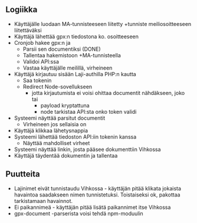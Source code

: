 

## Logiikka
- Käyttäjälle luodaan MA-tunnisteeseen liitetty +tunniste meiliosoitteeseen liitettäväksi
- Käyttäjä lähettää gpx:n tiedostona ko. osoitteeseen
- Cronjob hakee gpx:n ja
    - Parsii sen documentiksi (DONE)
    - Tallentaa hakemistoon +MA-tunnisteella
    - Validoi API:ssa
    - Vastaa käyttäjälle meilillä, virheineen
- Käyttäjä kirjautuu sisään Laji-authilla PHP:n kautta
    - Saa tokenin
    - Redirect Node-sovellukseen
        - jotta kirjautumista ei voisi ohittaa documentit nähdäkseen, joko tai
            - payload kryptattuna
            - node tarkistaa API:sta onko token validi
- Systeemi näyttää parsitut documentit
    - Virheineen jos sellaisia on 
- Käyttäjä klikkaa lähetysnappia
- Systeemi lähettää tiedoston API:iin tokenin kanssa
    - Näyttää mahdolliset virheet
- Systeemi näyttää linkin, josta pääsee dokumenttiin Vihkossa
- Käyttäjä täydentää dokumentin ja tallentaa





## Puutteita
- Lajinimet eivät tunnistaudu Vihkossa - käyttäjän pitää klikata jokaista havaintoa saadakseen nimen tunnistetuksi. Toistaiseksi ok, pakottaa tarkistamaan havainnot.
- Ei paikannimeä - käyttäjän pitää lisätä paikannimet itse Vihkossa
- gpx-document -parserista voisi tehdä npm-moduulin
